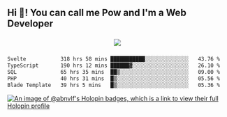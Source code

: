 <h2 align="left">Hi 👋! You can call me Pow and I'm a Web Developer</h2>

###

<div align="center">
  <img src="https://profile-counter.glitch.me/abnvlf/count.svg?"  />
</div>

###

<!--START_SECTION:waka-->

```txt
Svelte           318 hrs 58 mins ███████████░░░░░░░░░░░░░░   43.76 %
TypeScript       190 hrs 12 mins ██████▓░░░░░░░░░░░░░░░░░░   26.10 %
SQL              65 hrs 35 mins  ██▒░░░░░░░░░░░░░░░░░░░░░░   09.00 %
PHP              40 hrs 31 mins  █▒░░░░░░░░░░░░░░░░░░░░░░░   05.56 %
Blade Template   39 hrs 5 mins   █▒░░░░░░░░░░░░░░░░░░░░░░░   05.36 %
```

<!--END_SECTION:waka-->
<!-- <img src="https://raw.githubusercontent.com/abnvlf/abnvlf/output/snake.svg" alt="Snake animation" /> -->

<!-- <a href="https://open.spotify.com/user/31py3qwahsl76foqwc5f55butple">
  <img src="https://spotify-recently-played-readme.vercel.app/api?user=31py3qwahsl76foqwc5f55butple&count=5&unique=false" alt="Spotify recently played"  />
</a> -->

[![An image of @abnvlf's Holopin badges, which is a link to view their full Holopin profile](https://holopin.me/abnvlf)](https://holopin.io/@abnvlf)

###
